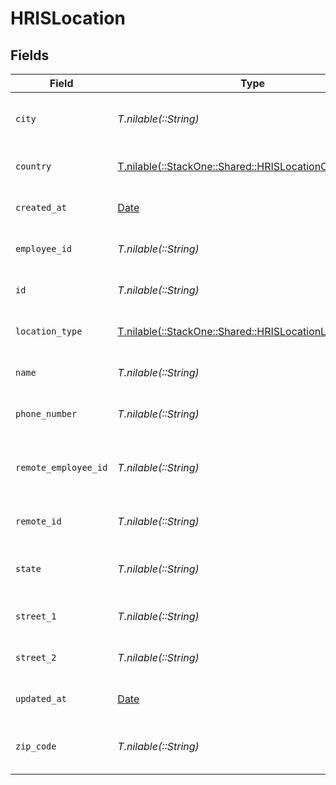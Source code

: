 # HRISLocation


## Fields

| Field                                                                                                      | Type                                                                                                       | Required                                                                                                   | Description                                                                                                | Example                                                                                                    |
| ---------------------------------------------------------------------------------------------------------- | ---------------------------------------------------------------------------------------------------------- | ---------------------------------------------------------------------------------------------------------- | ---------------------------------------------------------------------------------------------------------- | ---------------------------------------------------------------------------------------------------------- |
| `city`                                                                                                     | *T.nilable(::String)*                                                                                      | :heavy_minus_sign:                                                                                         | The city where the location is situated                                                                    | Grantham                                                                                                   |
| `country`                                                                                                  | [T.nilable(::StackOne::Shared::HRISLocationCountry)](../../models/shared/hrislocationcountry.md)           | :heavy_minus_sign:                                                                                         | The country code                                                                                           |                                                                                                            |
| `created_at`                                                                                               | [Date](https://ruby-doc.org/stdlib-2.6.1/libdoc/date/rdoc/Date.html)                                       | :heavy_minus_sign:                                                                                         | The created_at date                                                                                        | 2021-01-01T01:01:01.000Z                                                                                   |
| `employee_id`                                                                                              | *T.nilable(::String)*                                                                                      | :heavy_minus_sign:                                                                                         | The employee ID                                                                                            | 1687-3                                                                                                     |
| `id`                                                                                                       | *T.nilable(::String)*                                                                                      | :heavy_minus_sign:                                                                                         | Unique identifier                                                                                          | 8187e5da-dc77-475e-9949-af0f1fa4e4e3                                                                       |
| `location_type`                                                                                            | [T.nilable(::StackOne::Shared::HRISLocationLocationType)](../../models/shared/hrislocationlocationtype.md) | :heavy_minus_sign:                                                                                         | The location type                                                                                          | work                                                                                                       |
| `name`                                                                                                     | *T.nilable(::String)*                                                                                      | :heavy_minus_sign:                                                                                         | The name of the location                                                                                   | Woolsthorpe Manor                                                                                          |
| `phone_number`                                                                                             | *T.nilable(::String)*                                                                                      | :heavy_minus_sign:                                                                                         | The phone number of the location                                                                           | +44 1476 860 364                                                                                           |
| `remote_employee_id`                                                                                       | *T.nilable(::String)*                                                                                      | :heavy_minus_sign:                                                                                         | Provider's unique identifier of the employee                                                               | e3cb75bf-aa84-466e-a6c1-b8322b257a48                                                                       |
| `remote_id`                                                                                                | *T.nilable(::String)*                                                                                      | :heavy_minus_sign:                                                                                         | Provider's unique identifier                                                                               | 8187e5da-dc77-475e-9949-af0f1fa4e4e3                                                                       |
| `state`                                                                                                    | *T.nilable(::String)*                                                                                      | :heavy_minus_sign:                                                                                         | The state where the location is situated                                                                   | Lincolnshire                                                                                               |
| `street_1`                                                                                                 | *T.nilable(::String)*                                                                                      | :heavy_minus_sign:                                                                                         | The first line of the address                                                                              | Water Lane                                                                                                 |
| `street_2`                                                                                                 | *T.nilable(::String)*                                                                                      | :heavy_minus_sign:                                                                                         | The second line of the address                                                                             | Woolsthorpe by Colsterworth                                                                                |
| `updated_at`                                                                                               | [Date](https://ruby-doc.org/stdlib-2.6.1/libdoc/date/rdoc/Date.html)                                       | :heavy_minus_sign:                                                                                         | The updated_at date                                                                                        | 2021-01-01T01:01:01.000Z                                                                                   |
| `zip_code`                                                                                                 | *T.nilable(::String)*                                                                                      | :heavy_minus_sign:                                                                                         | The ZIP code/Postal code of the location                                                                   | NG33 5NR                                                                                                   |
